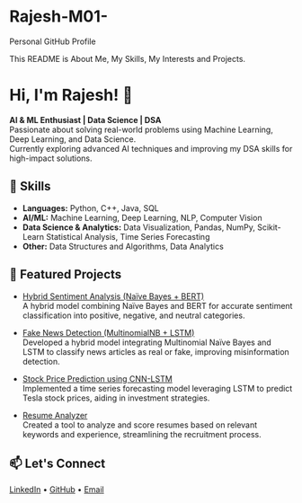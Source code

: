 # Rajesh-M01-
Personal GitHub Profile 

This README is About Me, My Skills, My Interests and Projects.

# Hi, I'm Rajesh! 👋  

**AI & ML Enthusiast | Data Science | DSA**  
Passionate about solving real-world problems using Machine Learning, Deep Learning, and Data Science.  
Currently exploring advanced AI techniques and improving my DSA skills for high-impact solutions.  

## 🚀 Skills  
- **Languages:** Python, C++, Java, SQL
- **AI/ML:** Machine Learning, Deep Learning, NLP, Computer Vision
- **Data Science & Analytics:** Data Visualization, Pandas, NumPy, Scikit-Learn Statistical Analysis, Time Series Forecasting  
- **Other:** Data Structures and Algorithms, Data Analytics  
 

## 📌 Featured Projects  
- [Hybrid Sentiment Analysis (Naïve Bayes + BERT)](https://github.com/Rajesh-M01/Sentiment-Analysis-WAP)  
A hybrid model combining Naïve Bayes and BERT for accurate sentiment classification into positive, negative, and neutral categories.

- [Fake News Detection (MultinomialNB + LSTM)](https://github.com/Rajesh-M01/Fake-News-Prediction-MultinomalNB-LSTM)  
Developed a hybrid model integrating Multinomial Naïve Bayes and LSTM to classify news articles as real or fake, improving misinformation detection.

- [Stock Price Prediction using CNN-LSTM](https://github.com/Rajesh-M01/Stock-Price-Prediction-CNN-LSTM)  
Implemented a time series forecasting model leveraging LSTM to predict Tesla stock prices, aiding in investment strategies.

- [Resume Analyzer](https://github.com/Rajesh-M01/Resume-Keyword-Match-)  
Created a tool to analyze and score resumes based on relevant keywords and experience, streamlining the recruitment process.




## 📫 Let's Connect  
[LinkedIn](https://www.linkedin.com/in/rajesh-m-a42539317/) • [GitHub](https://github.com/Rajesh-M01) • [Email](imrajeshm0405@gmail.com)  

